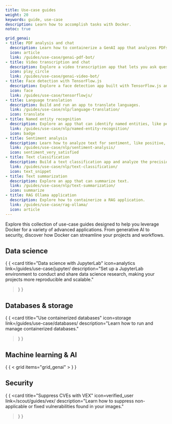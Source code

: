 ```yaml
---
title: Use-case guides
weight: 20
keywords: guide, use-case
description: Learn how to accomplish tasks with Docker.
notoc: true

grid_genai:
- title: PDF analysis and chat
  description: Learn how to containerize a GenAI app that analyzes PDFs.
  icon: article
  link: /guides/use-case/genai-pdf-bot/
- title: Video transcription and chat
  description: Explore a video transcription app that lets you ask questions about videos.
  icon: play_circle
  link: /guides/use-case/genai-video-bot/
- title: Face detection with TensorFlow.js
  description: Explore a face detection app built with TensorFlow.js and Docker.
  icon: face
  link: /guides/use-case/tensorflowjs/
- title: Language translation
  description: Build and run an app to translate languages.
  link: /guides/use-case/nlp/language-translation/
  icon: translate
- title: Named entity recognition
  description: Explore an app that can identify named entities, like people, organizations, or locations.
  link: /guides/use-case/nlp/named-entity-recognition/
  icon: badge
- title: Sentiment analysis
  description: Learn how to analyze text for sentiment, like positive, negative, or neutral.
  link: /guides/use-case/nlp/sentiment-analysis/
  icon: sentiment_very_satisfied
- title: Text classification
  description: Build a text classification app and analyze the precision of your model.
  link: /guides/use-case/nlp/text-classification/
  icon: text_snippet
- title: Text summarization
  description: Explore an app that can summarize text.
  link: /guides/use-case/nlp/text-summarization/
  icon: summarize
- title: RAG Ollama application
  description: Explore how to containerize a RAG application.
  link: /guides/use-case/rag-ollama/
  icon: article
---
```


Explore this collection of use-case guides designed to help you leverage Docker
for a variety of advanced applications. From generative AI to security, discover
how Docker can streamline your projects and workflows.

## Data science

{ { <card
  title="Data science with JupyterLab"
  icon=analytics
  link=/guides/use-case/jupyter/
  description="Set up a JupyterLab environment to conduct and share data science research, making your projects more reproducible and scalable."
> } }

## Databases & storage

{ { <card
  title="Use containerized databases"
  icon=storage
  link=/guides/use-case/databases/
  description="Learn how to run and manage containerized databases."
> } }

## Machine learning & AI

{ { < grid items="grid_genai" > } }


## Security

{ { <card
  title="Suppress CVEs with VEX"
  icon=verified_user
  link=/scout/guides/vex/
  description="Learn how to suppress non-applicable or fixed vulnerabilities found in your images."
> } }

